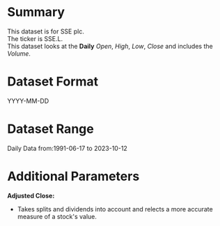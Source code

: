 # Summary

This dataset is for SSE plc.      
The ticker is SSE.L.    
This dataset looks at the **Daily** _Open_, _High_, _Low_, _Close_ and includes the _Volume_.    


# Dataset Format  

YYYY-MM-DD    

# Dataset Range  

Daily Data from:1991-06-17 to 2023-10-12     

# Additional Parameters  

**Adjusted Close:**  

* Takes splits and dividends into account and relects a more accurate measure of a stock's value.





